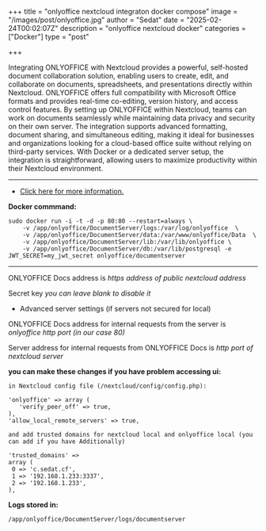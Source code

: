 +++
title = "onlyoffice nextcloud integraton docker compose"
image = "/images/post/onlyoffice.jpg"
author = "Sedat"
date = "2025-02-24T00:02:07Z"
description = "onlyoffice nextcloud docker"
categories = ["Docker"]
type = "post"

+++

Integrating ONLYOFFICE with Nextcloud provides a powerful, self-hosted document collaboration solution, enabling users to create, edit, and collaborate on documents, spreadsheets, and presentations directly within Nextcloud. ONLYOFFICE offers full compatibility with Microsoft Office formats and provides real-time co-editing, version history, and access control features. By setting up ONLYOFFICE within Nextcloud, teams can work on documents seamlessly while maintaining data privacy and security on their own server. The integration supports advanced formatting, document sharing, and simultaneous editing, making it ideal for businesses and organizations looking for a cloud-based office suite without relying on third-party services. With Docker or a dedicated server setup, the integration is straightforward, allowing users to maximize productivity within their Nextcloud environment.

***

- [Click here for more information.](https://helpcenter.onlyoffice.com/installation/docs-community-install-docker.aspx)

**Docker commmand:**

```
sudo docker run -i -t -d -p 80:80 --restart=always \
    -v /app/onlyoffice/DocumentServer/logs:/var/log/onlyoffice  \
    -v /app/onlyoffice/DocumentServer/data:/var/www/onlyoffice/Data  \
    -v /app/onlyoffice/DocumentServer/lib:/var/lib/onlyoffice \
    -v /app/onlyoffice/DocumentServer/db:/var/lib/postgresql -e JWT_SECRET=my_jwt_secret onlyoffice/documentserver
```

***

ONLYOFFICE Docs address is *https address of public nextcloud address*

Secret key *you can leave blank to disable it*

- Advanced server settings (if servers not secured for local)

ONLYOFFICE Docs address for internal requests from the server is *onlyoffice http port (in our case 80)*

Server address for internal requests from ONLYOFFICE Docs is *http port of nextcloud server*

**you can make these changes if you have problem accessing ui:**

```
in Nextcloud config file (/nextcloud/config/config.php):

'onlyoffice' => array (
   'verify_peer_off' => true,
),
'allow_local_remote_servers' => true,

and add trusted domains for nextcloud local and onlyoffice local (you can add if you have Additionally)

'trusted_domains' =>
array (
 0 => 'c.sedat.cf',
 1 => '192.168.1.233:3337',
 2 => '192.168.1.233',
),
```

__Logs stored in:__

`/app/onlyoffice/DocumentServer/logs/documentserver`

